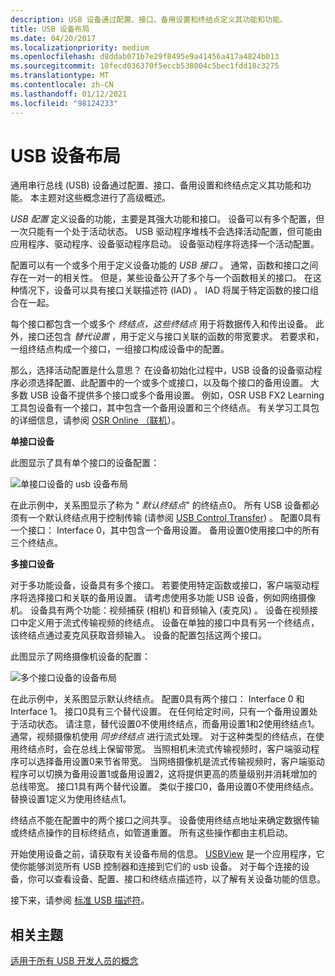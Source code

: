```yaml
---
description: USB 设备通过配置、接口、备用设置和终结点定义其功能和功能。
title: USB 设备布局
ms.date: 04/20/2017
ms.localizationpriority: medium
ms.openlocfilehash: d8ddab071b7e29f8495e9a41456a417a4824b013
ms.sourcegitcommit: 10fecd036370f5eccb538004c5bec1fdd18c3275
ms.translationtype: MT
ms.contentlocale: zh-CN
ms.lasthandoff: 01/12/2021
ms.locfileid: "98124233"
---
```

# <a name="usb-device-layout"></a>USB 设备布局


通用串行总线 (USB) 设备通过配置、接口、备用设置和终结点定义其功能和功能。 本主题对这些概念进行了高级概述。

*USB 配置* 定义设备的功能，主要是其强大功能和接口。 设备可以有多个配置，但一次只能有一个处于活动状态。 USB 驱动程序堆栈不会选择活动配置，但可能由应用程序、驱动程序、设备驱动程序启动。 设备驱动程序将选择一个活动配置。

配置可以有一个或多个用于定义设备功能的 *USB 接口* 。 通常，函数和接口之间存在一对一的相关性。 但是，某些设备公开了多个与一个函数相关的接口。 在这种情况下，设备可以具有接口关联描述符 (IAD) 。 IAD 将属于特定函数的接口组合在一起。

每个接口都包含一个或多个 *终结点，这些终结点* 用于将数据传入和传出设备。 此外，接口还包含 *替代设置* ，用于定义与接口关联的函数的带宽要求。 若要求和，一组终结点构成一个接口，一组接口构成设备中的配置。

那么，选择活动配置是什么意思？ 在设备初始化过程中，USB 设备的设备驱动程序必须选择配置、此配置中的一个或多个或接口，以及每个接口的备用设置。 大多数 USB 设备不提供多个接口或多个备用设置。 例如，OSR USB FX2 Learning 工具包设备有一个接口，其中包含一个备用设置和三个终结点。 有关学习工具包的详细信息，请参阅 [OSR Online （联机](https://www.osronline.com/)）。

**单接口设备**

此图显示了具有单个接口的设备配置：

![单接口设备的 usb 设备布局](images/device-layout-single.png)

在此示例中，关系图显示了称为 " *默认终结点*" 的终结点0。 所有 USB 设备都必须有一个默认终结点用于控制传输 (请参阅 [USB Control Transfer](usb-control-transfer.md)) 。 配置0具有一个接口： Interface 0，其中包含一个备用设置。 备用设置0使用接口中的所有三个终结点。

**多接口设备**

对于多功能设备，设备具有多个接口。 若要使用特定函数或接口，客户端驱动程序将选择接口和关联的备用设置。 请考虑使用多功能 USB 设备，例如网络摄像机。 设备具有两个功能：视频捕获 (相机) 和音频输入 (麦克风) 。 设备在视频接口中定义用于流式传输视频的终结点。 设备在单独的接口中具有另一个终结点，该终结点通过麦克风获取音频输入。 设备的配置包括这两个接口。

此图显示了网络摄像机设备的配置：

![多个接口设备的设备布局](images/device-descriptors-multi.png)

在此示例中，关系图显示默认终结点。 配置0具有两个接口： Interface 0 和 Interface 1。 接口0具有三个替代设置。 在任何给定时间，只有一个备用设置处于活动状态。 请注意，替代设置0不使用终结点，而备用设置1和2使用终结点1。 通常，视频摄像机使用 *同步终结点* 进行流式处理。 对于这种类型的终结点，在使用终结点时，会在总线上保留带宽。 当照相机未流式传输视频时，客户端驱动程序可以选择备用设置0来节省带宽。 当网络摄像机是流式传输视频时，客户端驱动程序可以切换为备用设置1或备用设置2，这将提供更高的质量级别并消耗增加的总线带宽。 接口1具有两个替代设置。 类似于接口0，备用设置0不使用终结点。 替换设置1定义为使用终结点1。

终结点不能在配置中的两个接口之间共享。 设备使用终结点地址来确定数据传输或终结点操作的目标终结点，如管道重置。 所有这些操作都由主机启动。

开始使用设备之前，请获取有关设备布局的信息。 [USBView](../debugger/usbview.md) 是一个应用程序，它使你能够浏览所有 USB 控制器和连接到它们的 usb 设备。 对于每个连接的设备，你可以查看设备、配置、接口和终结点描述符，以了解有关设备功能的信息。

接下来，请参阅 [标准 USB 描述符](standard-usb-descriptors.md)。

## <a name="related-topics"></a>相关主题
[适用于所有 USB 开发人员的概念](usb-concepts-for-all-developers.md)